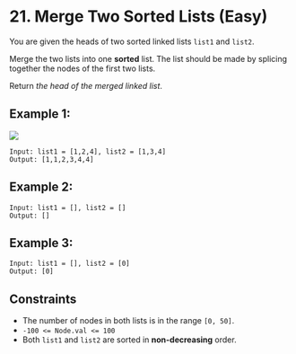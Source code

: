 # 21. Merge Two Sorted Lists (Easy)

You are given the heads of two sorted linked lists `list1` and `list2`.

Merge the two lists into one **sorted** list. The list should be made by
splicing together the nodes of the first two lists.

Return _the head of the merged linked list_.

## Example 1:

![](https://assets.leetcode.com/uploads/2020/10/03/merge_ex1.jpg)

    
    
    Input: list1 = [1,2,4], list2 = [1,3,4]
    Output: [1,1,2,3,4,4]
    

## Example 2:

    
    
    Input: list1 = [], list2 = []
    Output: []
    

## Example 3:

    
    
    Input: list1 = [], list2 = [0]
    Output: [0]
    

## Constraints

  * The number of nodes in both lists is in the range `[0, 50]`.
  * `-100 <= Node.val <= 100`
  * Both `list1` and `list2` are sorted in **non-decreasing** order.
